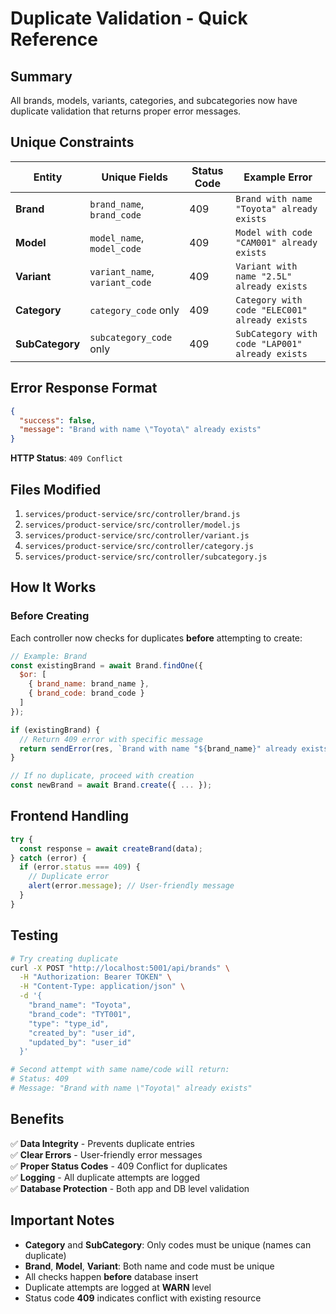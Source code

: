 # Duplicate Validation - Quick Reference

## Summary
All brands, models, variants, categories, and subcategories now have duplicate validation that returns proper error messages.

## Unique Constraints

| Entity | Unique Fields | Status Code | Example Error |
|--------|---------------|-------------|---------------|
| **Brand** | `brand_name`, `brand_code` | 409 | `Brand with name "Toyota" already exists` |
| **Model** | `model_name`, `model_code` | 409 | `Model with code "CAM001" already exists` |
| **Variant** | `variant_name`, `variant_code` | 409 | `Variant with name "2.5L" already exists` |
| **Category** | `category_code` only | 409 | `Category with code "ELEC001" already exists` |
| **SubCategory** | `subcategory_code` only | 409 | `SubCategory with code "LAP001" already exists` |

## Error Response Format

```json
{
  "success": false,
  "message": "Brand with name \"Toyota\" already exists"
}
```

**HTTP Status**: `409 Conflict`

## Files Modified

1. `services/product-service/src/controller/brand.js`
2. `services/product-service/src/controller/model.js`
3. `services/product-service/src/controller/variant.js`
4. `services/product-service/src/controller/category.js`
5. `services/product-service/src/controller/subcategory.js`

## How It Works

### Before Creating
Each controller now checks for duplicates **before** attempting to create:

```javascript
// Example: Brand
const existingBrand = await Brand.findOne({
  $or: [
    { brand_name: brand_name },
    { brand_code: brand_code }
  ]
});

if (existingBrand) {
  // Return 409 error with specific message
  return sendError(res, `Brand with name "${brand_name}" already exists`, 409);
}

// If no duplicate, proceed with creation
const newBrand = await Brand.create({ ... });
```

## Frontend Handling

```javascript
try {
  const response = await createBrand(data);
} catch (error) {
  if (error.status === 409) {
    // Duplicate error
    alert(error.message); // User-friendly message
  }
}
```

## Testing

```bash
# Try creating duplicate
curl -X POST "http://localhost:5001/api/brands" \
  -H "Authorization: Bearer TOKEN" \
  -H "Content-Type: application/json" \
  -d '{
    "brand_name": "Toyota",
    "brand_code": "TYT001",
    "type": "type_id",
    "created_by": "user_id",
    "updated_by": "user_id"
  }'

# Second attempt with same name/code will return:
# Status: 409
# Message: "Brand with name \"Toyota\" already exists"
```

## Benefits

✅ **Data Integrity** - Prevents duplicate entries  
✅ **Clear Errors** - User-friendly error messages  
✅ **Proper Status Codes** - 409 Conflict for duplicates  
✅ **Logging** - All duplicate attempts are logged  
✅ **Database Protection** - Both app and DB level validation  

## Important Notes

- **Category** and **SubCategory**: Only codes must be unique (names can duplicate)
- **Brand**, **Model**, **Variant**: Both name and code must be unique
- All checks happen **before** database insert
- Duplicate attempts are logged at **WARN** level
- Status code **409** indicates conflict with existing resource
